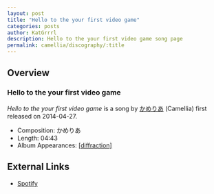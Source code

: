 ```yaml
---
layout: post
title: "Hello to the your first video game"
categories: posts
author: KatGrrrl
description: Hello to the your first video game song page
permalink: camellia/discography/:title
---
```


## Overview

### Hello to the your first video game

*Hello to the your first video game* is a song by [かめりあ](/camellia) (Camellia) first released on 2014-04-27.

* Composition: かめりあ
* Length: 04:43
* Album Appearances: [\[diffraction\]](<{% link postsInclude/_posts/camellia/albums/diffraction/2023-12-05-diffraction.md %}>)

## External Links

* [Spotify](https://open.spotify.com/track/6VyNM8p8wNe2P05evcg8N5?si=f7348642daa9418e)
